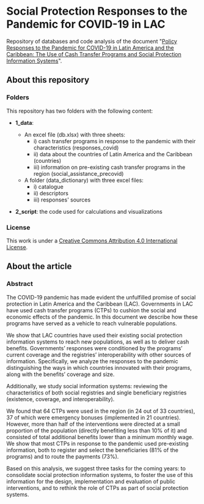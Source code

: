 # Social Protection Responses to the Pandemic for COVID-19 in LAC

Repository of databases and code analysis of the document "[Policy Responses to the Pandemic for COVID-19 in Latin America and the Caribbean: The Use of Cash Transfer Programs and Social Protection Information Systems](https://www.latinamerica.undp.org/content/rblac/en/home/library/crisis_prevention_and_recovery/respuestas-para-enfrentar-la-pandemia-en-america-latina-y-el-car.html)".


## About this repository

### Folders
This repository has two folders with the following content:

- **1_data**:
	- An excel file (db.xlsx) with three sheets:
		- i) cash transfer programs in response to the pandemic with their characteristics (responses_covid)
		- ii) data about the countries of Latin America and the Caribbean (countries)
		- iii) information on pre-existing cash transfer programs in the region (social_assistance_precovid)
	- A folder (data_dictionary) with three excel files:
		- i) catalogue
		- ii) descriptors
		- iii) responses' sources
		
- **2_script**: the code used for calculations and visualizations

### License
This work is under a [Creative Commons Attribution 4.0 International License](https://creativecommons.org/licenses/by/4.0/).

## About the article

### Abstract

The COVID-19 pandemic has made evident the unfulfilled promise of social protection in Latin America and the Caribbean (LAC). Governments in LAC have used cash transfer programs (CTPs) to cushion the social and economic effects of the pandemic. In this document we describe how these programs have served as a vehicle to reach vulnerable populations.

We show that LAC countries have used their existing social protection information systems to reach new populations, as well as to deliver cash benefits. Governments’ responses were conditioned by the programs’ current coverage and the registries’ interoperability with other sources of information. Specifically, we analyze the responses to the pandemic distinguishing the ways in which countries innovated with their programs, along with the benefits’ coverage and size.

Additionally, we study social information systems: reviewing the characteristics of both social registries and single beneficiary registries (existence, coverage, and interoperability).

We found that 64 CTPs were used in the region (in 24 out of 33 countries), 37 of which were emergency bonuses (implemented in 21 countries). However, more than half of the interventions were directed at a small proportion of the population (directly benefiting less than 10% of it) and consisted of total additional benefits lower than a minimum monthly wage. We show that most CTPs in response to the pandemic used pre-existing information, both to register and select the beneficiaries (81% of the programs) and to route the payments (73%).

Based on this analysis, we suggest three tasks for the coming years: to consolidate social protection information systems, to foster the use of this information for the design, implementation and evaluation of public interventions, and to rethink the role of CTPs as part of social protection systems.
